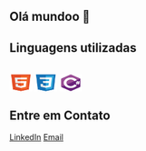 ## Olá mundoo 👋
## Linguagens utilizadas
<div style="display: inline_block"><br>
  <img align="center" alt="Joao-HTML" height="30" width="40" src="https://raw.githubusercontent.com/devicons/devicon/master/icons/html5/html5-original.svg">
  <img align="center" alt="Joao-CSS" height="30" width="40" src="https://raw.githubusercontent.com/devicons/devicon/master/icons/css3/css3-original.svg">
  <img align="center" alt="Joao-Csharp" height="30" width="40" src="https://raw.githubusercontent.com/devicons/devicon/master/icons/csharp/csharp-original.svg">
</div>

## Entre em Contato 
[LinkedIn](https://www.linkedin.com/in/joao-victor-lemes-de-oliveira-44707b173?utm_source=share&utm_campaign=share_via&utm_content=profile&utm_medium=android_app)
[Email](mailto:joaovictordev@hotmail.com) 
